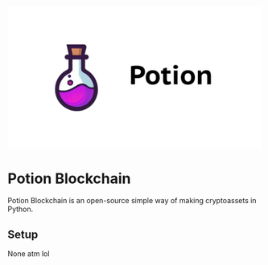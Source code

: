 ![The potion logo](/potion.png)
# Potion Blockchain
Potion Blockchain is an open-source simple way of making cryptoassets in Python.


## Setup
None atm lol 
